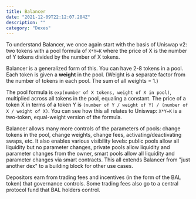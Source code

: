 ```yaml
---
title: Balancer
date: "2021-12-09T22:12:07.284Z"
description: ""
category: "Dexes"
---
```


To understand Balancer, we once again start with the basis of Uniswap v2: two tokens with a pool formula of `X*Y=K` where the price of X is the number of Y tokens divided by the number of X tokens.

Balancer is a generalized form of this. You can have 2-8 tokens in a pool. Each token is given a **weight** in the pool. (Weight is a separate factor from the number of tokens in each pool. The sum of all weights = 1.)

The pool formula is `exp(number of X tokens, weight of X in pool)`,  multiplied across all tokens in the pool, equaling a constant. The price of a token X in terms of a token Y is `(number of Y / weight of Y) / (number of X / weight of X)`. You can see how this all relates to Uniswap: `X*Y=K` is a two-token, equal-weight version of the formula.

Balancer allows many more controls of the parameters of pools: change tokens in the pool, change weights, change fees, activating/deactivating swaps, etc. It also enables various visibility levels: public pools allow all liquidity but no parameter changes, private pools allow liquidity and parameter changes from the owner, smart pools allow all liquidity and parameter changes via smart contracts. This all extends Balancer from "just another dex" to a building block for other use cases.

Depositors earn from trading fees and incentives (in the form of the BAL token) that governance controls. Some trading fees also go to a central protocol fund that BAL holders control.